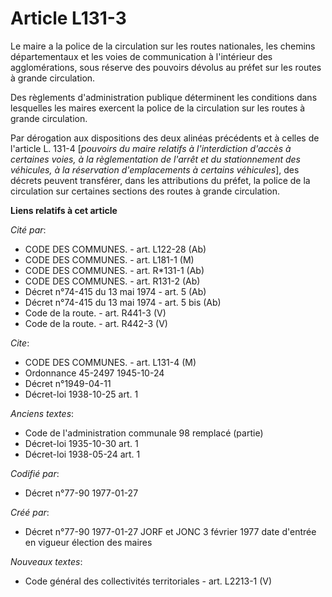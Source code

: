 # Article L131-3

Le maire a la police de la circulation sur les routes nationales, les chemins départementaux et les voies de communication à
l'intérieur des agglomérations, sous réserve des pouvoirs dévolus au préfet sur les routes à grande circulation. 

Des règlements d'administration publique déterminent les conditions dans lesquelles les maires exercent la police de la
circulation sur les routes à grande circulation. 

Par dérogation aux dispositions des deux alinéas précédents et à celles de l'article L. 131-4 [*pouvoirs du maire relatifs à
l'interdiction d'accès à certaines voies, à la règlementation de l'arrêt et du stationnement des véhicules, à la réservation
d'emplacements à certains véhicules*], des décrets peuvent transférer, dans les attributions du préfet, la police de la
circulation sur certaines sections des routes à grande circulation.

**Liens relatifs à cet article**

_Cité par_:

  - CODE DES COMMUNES. - art. L122-28 (Ab)
  - CODE DES COMMUNES. - art. L181-1 (M)
  - CODE DES COMMUNES. - art. R*131-1 (Ab)
  - CODE DES COMMUNES. - art. R131-2 (Ab)
  - Décret n°74-415 du 13 mai 1974 - art. 5 (Ab)
  - Décret n°74-415 du 13 mai 1974 - art. 5 bis (Ab)
  - Code de la route. - art. R441-3 (V)
  - Code de la route. - art. R442-3 (V)

_Cite_:

  - CODE DES COMMUNES. - art. L131-4 (M)
  - Ordonnance 45-2497 1945-10-24
  - Décret n°1949-04-11
  - Décret-loi 1938-10-25 art. 1

_Anciens textes_:

  - Code de l'administration communale 98 remplacé (partie)
  - Décret-loi 1935-10-30 art. 1
  - Décret-loi 1938-05-24 art. 1

_Codifié par_:

  - Décret n°77-90 1977-01-27

_Créé par_:

  - Décret n°77-90 1977-01-27 JORF et JONC 3 février 1977 date d'entrée en vigueur élection des maires

_Nouveaux textes_:

  - Code général des collectivités territoriales - art. L2213-1 (V)
